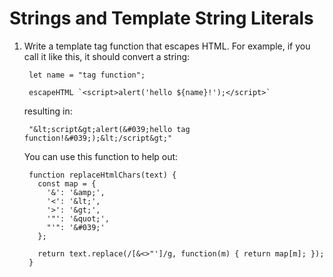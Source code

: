 # Strings and Template String Literals

1.  Write a template tag function that escapes HTML.
    For example, if you call it like this, it should convert a string:

         let name = "tag function";

         escapeHTML `<script>alert('hello ${name}!');</script>`

    resulting in:

         "&lt;script&gt;alert(&#039;hello tag function!&#039;);&lt;/script&gt;"

    You can use this function to help out:

         function replaceHtmlChars(text) {
           const map = {
             '&': '&amp;',
             '<': '&lt;',
             '>': '&gt;',
             '"': '&quot;',
             "'": '&#039;'
           };

           return text.replace(/[&<>"']/g, function(m) { return map[m]; });
         }
